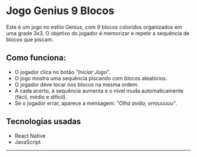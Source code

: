 # Jogo Genius 9 Blocos

Este é um jogo no estilo Genius, com 9 blocos coloridos organizados em uma grade 3x3. O objetivo do jogador é memorizar e repetir a sequência de blocos que piscam.

## Como funciona:

- O jogador clica no botão *"Iniciar Jogo"*.
- O jogo mostra uma sequência piscando com blocos aleatórios.
- O jogador deve tocar nos blocos na mesma ordem.
- A cada acerto, a sequência aumenta e o nível muda automaticamente (fácil, médio e difícil).
- Se o jogador errar, aparece a mensagem: *"Olha avião, errouuuuu"*.

## Tecnologias usadas

- React Native
- JavaScript

---

